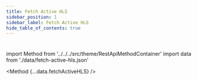 ```yaml
---
title: Fetch Active HLS 
sidebar_position: 1
sidebar_label: Fetch Active HLS
hide_table_of_contents: true
---
```


#

import Method from '../../../src/theme/RestApiMethodContainer'
import data from './data/fetch-active-hls.json'

<Method
{...data.fetchActiveHLS}
/>
